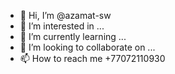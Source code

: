 - 👋 Hi, I’m @azamat-sw
- 👀 I’m interested in ...
- 🌱 I’m currently learning ...
- 💞️ I’m looking to collaborate on ...
- 📫 How to reach me +77072110930

<!---
azamat-sw/azamat-sw is a ✨ special ✨ repository because its `README.md` (this file) appears on your GitHub profile.
You can click the Preview link to take a look at your changes.
--->
